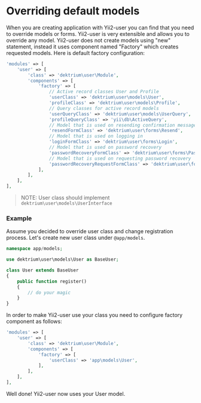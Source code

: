# Overriding default models

When you are creating application with Yii2-user you can find that you need to override models or forms. Yii2-user is
very extensible and allows you to override any model. Yii2-user does not create models using "new" statement, instead
it uses component named "Factory" which creates requested models. Here is default factory configuration:

```php
'modules' => [
    'user' => [
        'class' => 'dektrium\user\Module',
        'components' => [
            'factory' => [
                // Active record classes User and Profile
                'userClass' => 'dektrium\user\models\User',
                'profileClass' => 'dektrium\user\models\Profile',
                // Query classes for active record models
                'userQueryClass' => 'dektrium\user\models\UserQuery',
                'profileQueryClass' => 'yii\db\ActiveQuery',
                // Model that is used on resending confirmation messages
                'resendFormClass' => 'dektrium\user\forms\Resend',
                // Model that is used on logging in
                'loginFormClass' => 'dektrium\user\forms\Login',
                // Model that is used on password recovery
                'passwordRecoveryFormClass' => 'dektrium\user\forms\PasswordRecovery',
                // Model that is used on requesting password recovery
                'passwordRecoveryRequestFormClass' => 'dektrium\user\forms\PasswordRecoveryRequest',
            ],
        ],
    ],
],
```

> NOTE: User class should implement `dektrium\user\models\UserInterface`

### Example

Assume you decided to override user class and change registration process. Let's create new user class under `@app/models`.

```php
namespace app/models;

use dektrium\user\models\User as BaseUser;

class User extends BaseUser
{
    public function register()
    {
        // do your magic
    }
}
```

In order to make Yii2-user use your class you need to configure factory component as follows:

```php
'modules' => [
    'user' => [
        'class' => 'dektrium\user\Module',
        'components' => [
            'factory' => [
                'userClass' => 'app\models\User',
            ],
        ],
    ],
],
```

Well done! Yii2-user now uses your User model.
